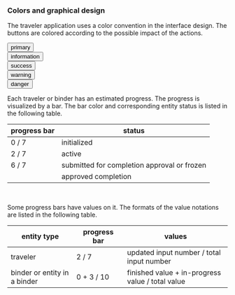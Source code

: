 ### Colors and graphical design

The traveler application uses a color convention in the interface design. The
buttons are colored according to the possible impact of the actions.

<div><button class="btn btn-primary">primary</button></div>
<div><button class="btn btn-info">information</button></div>
<div><button class="btn btn-success">success</button></div>
<div><button class="btn btn-warning">warning</button></div>
<div><button class="btn btn-danger">danger</button></div>

Each traveler or binder has an estimated progress. The progress is visualized by
a bar. The bar color and corresponding entity status is listed in the following
table.

<!-- prettier-ignore -->
| progress bar | status |
| -------------| -----------|
| <div class="progress" style="width: 100px;"><div class="bar bar-success" style="width:0%;"></div><div class="bar bar-info" style="width:0%;"></div><div class="progress-value">0 / 7</div></div> | initialized |
| <div class="progress active progress-striped" style="width: 100px;"><div class="bar bar-success" style="width:0%;"></div><div class="bar bar-info" style="width:28%;"></div><div class="progress-value">2 / 7</div></div> | active |
| <div class="progress" style="width: 100px;"><div class="bar bar-success" style="width:0%;"></div><div class="bar bar-info" style="width:85%;"></div><div class="progress-value">6 / 7</div></div> | submitted for completion approval or frozen |
| <div class="progress" style="width: 100px;"><div class="bar bar-success" style="width:100%;"></div><div class="bar bar-info" style="width:0%;"></div><div class="progress-value"></div></div> | approved completion |

<br/>

Some progress bars have values on it. The formats of the value notations are
listed in the following table.

<!-- prettier-ignore -->
| entity type | progress bar | values |
| ----------- | ------------ | ------ |
| traveler | <div class="progress active progress-striped" style="width: 100px;"><div class="bar bar-success" style="width:0%;"></div><div class="bar bar-info" style="width:28%;"></div><div class="progress-value">2 / 7</div></div> | updated input number / total input number |
| binder or entity in a binder | <div class="progress active progress-striped" style="width: 100px;"><div class="bar bar-success" style="width:0%;"></div><div class="bar bar-info" style="width:25%;"></div><div class="progress-value">0 + 3 / 10</div></div> | finished value + in-progress value / total value |
